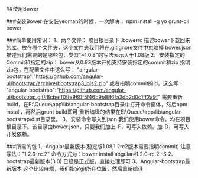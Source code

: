 
##使用Bower

###安装Bower
   在安装yeoman的时候，一次解决：
   npm install -g yo grunt-cli bower

###简单使用常识：
1、两个文件：
   项目根目录下
  .bowerrc  描述bower下载回来的库，放在哪个文件夹，这个文件夹我们将在.gitignore文件中忽略掉
   bower.json  描述我们需要的是哪些包，类似"~1.0.8"的写法表示大于1.08版
2、安装指定的Commit和指定的zip：
   bower从0.93版本开始支持安装指定的commit和zip
   指明zip包，在配置文件中这么写：
      "angular-bootstrap":"https://github.com/angular-ui/bootstrap/archive/bootstrap3_bis2.zip"
   或者指明commit的id，这么写：
      "angular-bootstrap":"https://github.com/angular-ui/bootstrap.git#8cbeff0ffe960f5f46b9b886fa3db2d0c1ff2a9f"
       需要重新build，在E:\Queue\app\lib\angular-bootstrap目录中打开命令窗体，然后npm install，再然后grunt build即可
       重新编译的结果在E:\Queue\app\lib\angular-bootstrap\dist目录里。
3、安装命令写入到json
   我们使用bower命令，均在项目根目录下。该目录由bower.json，只要我们加上-F，可写入依赖。加-D，可写入开发依赖。

###所需的包
1、Angular最新版本(稳定版1.08,1.2rc2版本需要指明commit)
    注意写法："1.2.0-rc.2"
    命令方式为：bower install angular#1.2.0-rc.2 -S
2、bootstrap最新版本(3.0)
    已经是正式版，直接处理即可
3、Angular-bootstrap最新版本
    这个比较麻烦，我们指定git所在位置，然后重新编译
